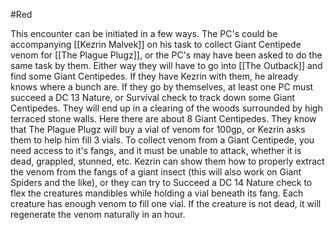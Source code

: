 #Red

This encounter can be initiated in a few ways. The PC's could be accompanying [[Kezrin Malvek]] on his task to collect Giant Centipede venom for [[The Plague Plugz]], or the PC's may have been asked to do the same task by them. Either way they will have to go into [[The Outback]] and find some Giant Centipedes. If they have Kezrin with them, he already knows where a bunch are. If they go by themselves, at least one PC must succeed a DC 13 Nature, or Survival check to track down some Giant Centipedes. They will end up in a clearing of the woods surrounded by high terraced stone walls. Here there are about 8 Giant Centipedes. They know that The Plague Plugz will buy a vial of venom for 100gp, or Kezrin asks them to help him fill 3 vials. To collect venom from a Giant Centipede, you need access to it's fangs, and it must be unable to attack, whether it is dead, grappled, stunned, etc. Kezrin can show them how to properly extract the venom from the fangs of a giant insect (this will also work on Giant Spiders and the like), or they can try to Succeed a DC 14 Nature check to flex the creatures mandibles while holding a vial beneath its fang. Each creature has enough venom to fill one vial. If the creature is not dead, it will regenerate the venom naturally in an hour.